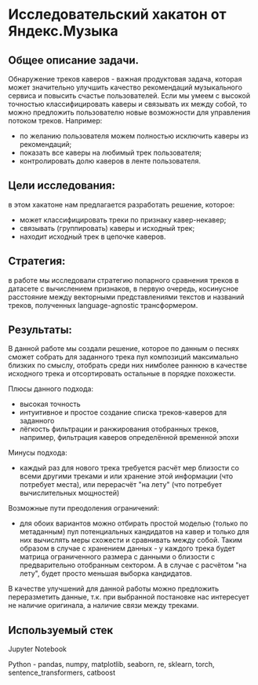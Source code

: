 # Исследовательский хакатон от Яндекс.Музыка

## Общее описание задачи.
Обнаружение треков каверов - важная продуктовая задача, которая может значительно улучшить качество рекомендаций музыкального сервиса и повысить счастье пользователей. Если мы умеем с высокой точностью классифицировать каверы и связывать их между собой, то можно предложить пользователю новые возможности для управления потоком треков. Например:

   * по желанию пользователя можем полностью исключить каверы из рекомендаций;
   * показать все каверы на любимый трек пользователя;
   * контролировать долю каверов в ленте пользователя.

## Цели исследования:
в этом хакатоне нам предлагается разработать решение, которое:

   * может классифицировать треки по признаку кавер-некавер;
   * связывать (группировать) каверы и исходный трек;
   * находит исходный трек в цепочке каверов.

## Стратегия:
в работе мы исследовали стратегию попарного сравнения треков в датасете с вычислением признаков, в первую очередь, косинусное расстояние между векторными представлениями текстов и названий треков, полученных language-agnostic трансформером.

## Результаты:

В данной работе мы создали решение, которое по данным о песнях сможет собрать для заданного трека пул композиций максимально близких по смыслу, отобрать среди них нимболее раннюю в качестве исходного трека и отсортировать остальные в порядке похожести.

Плюсы данного подхода:

   * высокая точность
   * интуитивное и простое создание списка треков-каверов для заданного
   * лёгкость фильтрации и ранжирования отобранных треков, например, фильтрация каверов определённой временной эпохи

Минусы подхода:

   * каждый раз для нового трека требуется расчёт мер близости со всеми другими треками и или хранение этой информации (что потребует места), или перерасчёт "на лету" (что потребует вычислительных мощностей)

Возможные пути преодоления ограничений:

   * для обоих вариантов можно отбирать простой моделью (только по метаданным) пул потенциальных кандидатов на кавер и только для них вычислять меры схожести и сравнивать между собой. Таким образом в случае с хранением данных - у каждого трека будет матрица ограниченного размера с данными о близости с предварительно отобранным сектором. А в случае с расчётом "на лету", будет просто меньшая выборка кандидатов.

В качестве улучшений для данной работы можно предложить переразметить данные, т.к. при выбранной постановке нас интересует не наличие оригинала, а наличие связи между треками.

## Используемый стек

Jupyter Notebook

Python - pandas, numpy, matplotlib, seaborn, re, sklearn, torch, sentence_transformers, catboost
